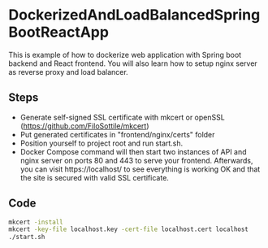 # DockerizedAndLoadBalancedSpringBootReactApp

This is example of how to dockerize web application with Spring boot backend and React frontend.
You will also learn how to setup nginx server as reverse proxy and load balancer.

## Steps
- Generate self-signed SSL certificate with mkcert or openSSL (https://github.com/FiloSottile/mkcert)
- Put generated certificates in "frontend/nginx/certs" folder
- Position yourself to project root and run start.sh. 
- Docker Compose command will then start two instances of API and nginx server on ports 80 and 443 to serve your frontend. Afterwards, you can visit https://localhost/ to see everything is working OK and that the site is secured with valid SSL certificate.

## Code
```sh
mkcert -install
mkcert -key-file localhost.key -cert-file localhost.cert localhost
./start.sh
```
